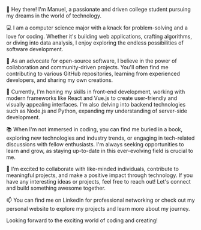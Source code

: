 👋 Hey there! I'm Manuel, a passionate and driven college student pursuing my dreams in the world of technology.

💻 I am a computer science major with a knack for problem-solving and a love for coding. Whether it's building web applications, crafting algorithms, or diving into data analysis, I enjoy exploring the endless possibilities of software development.

🌟 As an advocate for open-source software, I believe in the power of collaboration and community-driven projects. You'll often find me contributing to various GitHub repositories, learning from experienced developers, and sharing my own creations.

🔭 Currently, I'm honing my skills in front-end development, working with modern frameworks like React and Vue.js to create user-friendly and visually appealing interfaces. I'm also delving into backend technologies such as Node.js and Python, expanding my understanding of server-side development.

📚 When I'm not immersed in coding, you can find me buried in a book, exploring new technologies and industry trends, or engaging in tech-related discussions with fellow enthusiasts. I'm always seeking opportunities to learn and grow, as staying up-to-date in this ever-evolving field is crucial to me.

🌱 I'm excited to collaborate with like-minded individuals, contribute to meaningful projects, and make a positive impact through technology. If you have any interesting ideas or projects, feel free to reach out! Let's connect and build something awesome together.

📫 You can find me on LinkedIn for professional networking or check out my personal website to explore my projects and learn more about my journey.

Looking forward to the exciting world of coding and creating!
